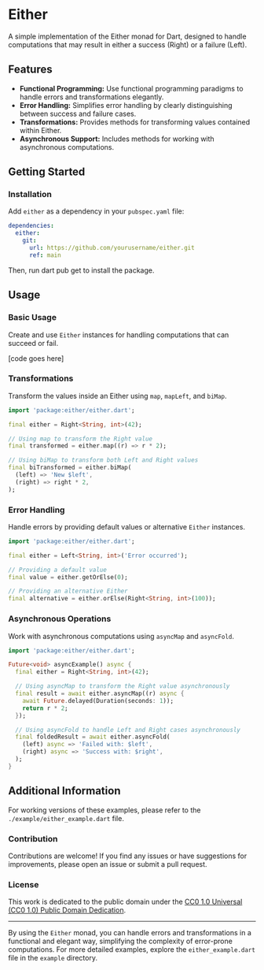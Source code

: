 <!-- 
This README describes the package. If you publish this package to pub.dev,
this README's contents appear on the landing page for your package.

For information about how to write a good package README, see the guide for
[writing package pages](https://dart.dev/guides/libraries/writing-package-pages). 

For general information about developing packages, see the Dart guide for
[creating packages](https://dart.dev/guides/libraries/create-library-packages)
and the Flutter guide for
[developing packages and plugins](https://flutter.dev/developing-packages). 
-->

# Either

A simple implementation of the Either monad for Dart, designed to handle computations that may result in either a success (Right) or a failure (Left).

## Features

- **Functional Programming:** Use functional programming paradigms to handle errors and transformations elegantly.
- **Error Handling:** Simplifies error handling by clearly distinguishing between success and failure cases.
- **Transformations:** Provides methods for transforming values contained within Either.
- **Asynchronous Support:** Includes methods for working with asynchronous computations.

## Getting Started

### Installation

Add `either` as a dependency in your `pubspec.yaml` file:

```yaml
dependencies:
  either:
    git:
      url: https://github.com/yourusername/either.git
      ref: main
```

Then, run dart pub get to install the package.

## Usage

### Basic Usage

Create and use `Either` instances for handling computations that can succeed or fail.

[code goes here]

### Transformations

Transform the values inside an Either using `map`, `mapLeft`, and `biMap`.

```dart
import 'package:either/either.dart';

final either = Right<String, int>(42);

// Using map to transform the Right value
final transformed = either.map((r) => r * 2);

// Using biMap to transform both Left and Right values
final biTransformed = either.biMap(
  (left) => 'New $left',
  (right) => right * 2,
);
```

### Error Handling

Handle errors by providing default values or alternative `Either` instances.

```dart
import 'package:either/either.dart';

final either = Left<String, int>('Error occurred');

// Providing a default value
final value = either.getOrElse(0);

// Providing an alternative Either
final alternative = either.orElse(Right<String, int>(100));
```

### Asynchronous Operations

Work with asynchronous computations using `asyncMap` and `asyncFold`.

```dart
import 'package:either/either.dart';

Future<void> asyncExample() async {
  final either = Right<String, int>(42);

  // Using asyncMap to transform the Right value asynchronously
  final result = await either.asyncMap((r) async {
    await Future.delayed(Duration(seconds: 1));
    return r * 2;
  });

  // Using asyncFold to handle Left and Right cases asynchronously
  final foldedResult = await either.asyncFold(
    (left) async => 'Failed with: $left',
    (right) async => 'Success with: $right',
  );
}
```

## Additional Information

For working versions of these examples, please refer to the `./example/either_example.dart` file.

### Contribution

Contributions are welcome! If you find any issues or have suggestions for improvements, please open an issue or submit a pull request.

### License

This work is dedicated to the public domain under the [CC0 1.0 Universal (CC0 1.0) Public Domain Dedication](https://creativecommons.org/publicdomain/zero/1.0/).

---

By using the `Either` monad, you can handle errors and transformations in a functional and elegant way, simplifying the complexity of error-prone computations. For more detailed examples, explore the `either_example.dart` file in the `example` directory.
